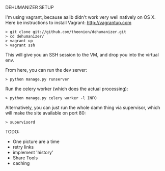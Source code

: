 DEHUMANIZER SETUP

I'm using vagrant, because aalib didn't work very well natively on OS X. Here be instructions to install Vagrant: http://vagrantup.com

    > git clone git://github.com/theonion/dehumanizer.git
    > cd dehumanizer/
    > vagrant up
    > vagrant ssh

This will give you an SSH session to the VM, and drop you into the virtual env. 

From here, you can run the dev server:

    > python manage.py runserver

Run the celery worker (which does the actual processing):

    > python manage.py celery worker -l INFO

Alternatively, you can just run the whole damn thing via supervisor, which will make the site available on port 80:

    > supervisord


TODO:

 - One picture are a time
 - retry links
 - implement 'history'
 - Share Tools
 - caching